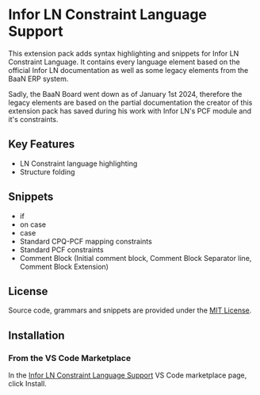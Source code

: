 # Infor LN Constraint Language Support

This extension pack adds syntax highlighting and snippets for Infor LN Constraint Language.
It contains every language element based on the official Infor LN documentation as well as some legacy elements from the BaaN ERP system.

Sadly, the BaaN Board went down as of January 1st 2024, therefore the legacy elements are based on the partial documentation the creator of this extension pack has saved during his work with Infor LN's PCF module and it's constraints.

## Key Features
- LN Constraint language highlighting
- Structure folding

## Snippets
- if
- on case
- case
- Standard CPQ-PCF mapping constraints
- Standard PCF constraints
- Comment Block (Initial comment block, Comment Block Separator line, Comment Block Extension)

## License
Source code, grammars and snippets are provided under the [MIT License](https://github.com/perjesid1/lnconstraint/blob/main/LICENSE).

## Installation

### From the VS Code Marketplace
In the [Infor LN Constraint Language Support](https://marketplace.visualstudio.com/items?itemName=perjesid1.ln-constraint-language-support) VS Code marketplace page, click Install.
